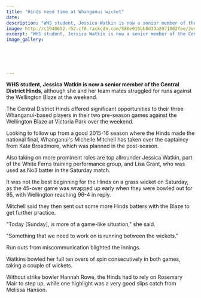 ```yaml
---
title: "Hinds need time at Whanganui wicket"
date: 
description: "WHS student, Jessica Watkin is now a senior member of the Central District Hinds, although she and her team mates struggled for runs against the Wellington Blaze at the weekend..."
image: http://c1940652.r52.cf0.rackcdn.com/580e915bb8d39a2071002fee/Jess-Watkins-sen-member-Central-Dist-Hinds-Oct-2016-Chron.jpg
excerpt: "WHS student, Jessica Watkin is now a senior member of the Central District Hinds, although she and her team mates struggled for runs against the Wellington Blaze at the weekend..."
image_gallery:
    
    
    
    
    
---
```


<p><strong>WHS student, Jessica Watkin is now a senior member of the Central District Hinds</strong>, although she and her team mates struggled for runs against the Wellington Blaze at the weekend.</p>
<p>The Central District Hinds offered significant opportunities to their three Whanganui-based players in their two pre-season games against the Wellington Blaze at Victoria Park over the weekend.</p>
<p>Looking to follow up from a good 2015-16 season where the Hinds made the national final, Whanganui's Michelle Mitchell has taken over the captaincy from Kate Broadmore, which was planned in the post-season.</p>
<p>Also taking on more prominent roles are top allrounder Jessica Watkin, part of the White Ferns training performance group, and Lisa Grant, who was used as No3 batter in the Saturday match.</p>
<p>It was not the best beginning for the Hinds on a grass wicket on Saturday, as the 45-over game was wrapped up early when they were bowled out for 95, with Wellington reaching 96-4 in reply.</p>
<p>Mitchell said they then sent out some more Hinds batters with the Blaze to get further practice.</p>
<p>"Today [Sunday], is more of a game-like situation," she said.</p>
<p>"Something that we need to work on is running between the wickets."</p>
<p>Run outs from miscommunication blighted the innings.</p>
<p>Watkins bowled her full ten overs of spin consecutively in both games, taking a couple of wickets.</p>
<p>Without strike bowler Hannah Rowe, the Hinds had to rely on Rosemary Mair to step up, while one highlight was a very good slips catch from Melissa Hanson.</p>


